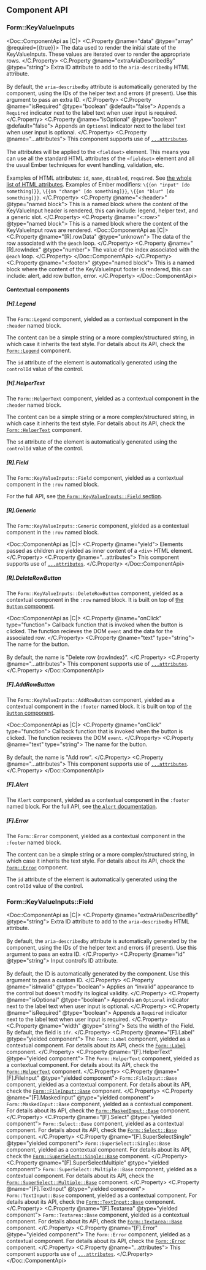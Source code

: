 ## Component API

### Form::KeyValueInputs

<Doc::ComponentApi as |C|>
  <C.Property @name="data" @type="array" @required={{true}}>
    The data used to render the initial state of the KeyValueInputs. These values are iterated over to render the appropriate rows.
  </C.Property>
  <C.Property @name="extraAriaDescribedBy" @type="string">
    Extra ID attribute to add to the `aria-describedby` HTML attribute.
    <br/><br/>
    By default, the `aria-describedby` attribute is automatically generated by the component, using the IDs of the helper text and errors (if present). Use this argument to pass an extra ID.
  </C.Property>
  <C.Property @name="isRequired" @type="boolean" @default="false">
    Appends a `Required` indicator next to the label text when user input is required.
  </C.Property>
  <C.Property @name="isOptional" @type="boolean" @default="false">
    Appends an `Optional` indicator next to the label text when user input is optional.
  </C.Property>
  <C.Property @name="...attributes">
    This component supports use of [`...attributes`](https://guides.emberjs.com/release/in-depth-topics/patterns-for-components/#toc_attribute-ordering).
    <br/><br/>
    The attributes will be applied to the `<fieldset>` element. This means you can use all the standard HTML attributes of the `<fieldset>` element and all the usual Ember techniques for event handling, validation, etc.
    <br/><br/>
    Examples of HTML attributes: `id`, `name`, `disabled`, `required`. See [the whole list of HTML attributes](https://developer.mozilla.org/en-US/docs/Web/HTML/Element/input#attributes). Examples of Ember modifiers: `\{{on "input" [do something]}}`, `\{{on "change" [do something]}}`, `\{{on "blur" [do something]}}`.
  </C.Property>
  <C.Property @name="<:header>" @type="named block">
    This is a named block where the content of the KeyValueInput header is rendered, this can include: legend, helper text, and a generic slot.
  </C.Property>
    <C.Property @name="<:row>" @type="named block">
    This is a named block where the content of the KeyValueInput rows are rendered.
    <Doc::ComponentApi as |C|>
     <C.Property @name="[R].rowData" @type="unknown">
        The data of the row associated with the `@each` loop. 
      </C.Property>
      <C.Property @name="[R].rowIndex" @type="number">
        The value of the index associated with the `@each` loop. 
      </C.Property>
    </Doc::ComponentApi>
  </C.Property>
    <C.Property @name="<:footer>" @type="named block">
    This is a named block where the content of the KeyValueInput footer is rendered, this can include: alert, add row button, error.
  </C.Property>
</Doc::ComponentApi>

#### Contextual components

##### [H].Legend

The `Form::Legend` component, yielded as a contextual component in the `:header` named block.

The content can be a simple string or a more complex/structured string, in which case it inherits the text style. For details about its API, check the [`Form::Legend`](/components/form/primitives) component.

The `id` attribute of the element is automatically generated using the `controlId` value of the control.

##### [H].HelperText

The `Form::HelperText` component, yielded as a contextual component in the `:header` named block.

The content can be a simple string or a more complex/structured string, in which case it inherits the text style. For details about its API, check the [`Form::HelperText`](/components/form/primitives) component.

The `id` attribute of the element is automatically generated using the `controlId` value of the control.

##### [R].Field

The `Form::KeyValueInputs::Field` component, yielded as a contextual component in the `:row` named block.

For the full API, see [the `Form::KeyValueInputs::Field` section](/components/form/key-value-inputs?tab=code#formkeyvalueinputsfield).

##### [R].Generic

The `Form::KeyValueInputs::Generic` component, yielded as a contextual component in the `:row` named block.

<Doc::ComponentApi as |C|>
  <C.Property @name="yield">
    Elements passed as children are yielded as inner content of a `<div>` HTML element.
  </C.Property>
  <C.Property @name="...attributes">
    This component supports use of [`...attributes`](https://guides.emberjs.com/release/in-depth-topics/patterns-for-components/#toc_attribute-ordering).
  </C.Property>
</Doc::ComponentApi>

##### [R].DeleteRowButton

The `Form::KeyValueInputs::DeleteRowButton` component, yielded as a contextual component in the `:row` named block. It is built on top of [the `Button` component](/components/button).

<Doc::ComponentApi as |C|>
  <C.Property @name="onClick" type="function">
    Callback function that is invoked when the button is clicked. The function recieves the DOM `event` and the data for the associated row.
  </C.Property>
  <C.Property @name="text" type="string">
    The name for the button.
    <br /><br />
    By default, the name is "Delete row {rowIndex}".
  </C.Property>
  <C.Property @name="...attributes">
    This component supports use of [`...attributes`](https://guides.emberjs.com/release/in-depth-topics/patterns-for-components/#toc_attribute-ordering).
  </C.Property>
</Doc::ComponentApi>

##### [F].AddRowButton

The `Form::KeyValueInputs::AddRowButton` component, yielded as a contextual component in the `:footer` named block. It is built on top of [the `Button` component](/components/button).

<Doc::ComponentApi as |C|>
  <C.Property @name="onClick" type="function">
    Callback function that is invoked when the button is clicked. The function recieves the DOM `event`.
  </C.Property>
  <C.Property @name="text" type="string">
    The name for the button.
    <br /><br />
    By default, the name is "Add row".
  </C.Property>
  <C.Property @name="...attributes">
    This component supports use of [`...attributes`](https://guides.emberjs.com/release/in-depth-topics/patterns-for-components/#toc_attribute-ordering).
  </C.Property>
</Doc::ComponentApi>

##### [F].Alert

The `Alert` component, yielded as a contextual component in the `:footer` named block. For the full API, see [the `Alert` documentation](/components/alert).

##### [F].Error

The `Form::Error` component, yielded as a contextual component in the `:footer` named block.

The content can be a simple string or a more complex/structured string, in which case it inherits the text style. For details about its API, check the [`Form::Error`](/components/form/primitives) component.

The `id` attribute of the element is automatically generated using the `controlId` value of the control.

### Form::KeyValueInputs::Field

<Doc::ComponentApi as |C|>
  <C.Property @name="extraAriaDescribedBy" @type="string">
    Extra ID attribute to add to the `aria-describedby` HTML attribute.
    <br/><br/>
    By default, the `aria-describedby` attribute is automatically generated by the component, using the IDs of the helper text and errors (if present). Use this argument to pass an extra ID.
  </C.Property>
  <C.Property @name="id" @type="string">
    Input control’s ID attribute.
    <br/><br/>
    By default, the ID is automatically generated by the component. Use this argument to pass a custom ID.
  </C.Property>
    <C.Property @name="isInvalid" @type="boolean">
    Applies an “invalid” appearance to the control but doesn’t modify its logical validity.
  </C.Property>
    <C.Property @name="isOptional" @type="boolean">
    Appends an `Optional` indicator next to the label text when user input is optional.
  </C.Property>
    <C.Property @name="isRequired" @type="boolean">
    Appends a `Required` indicator next to the label text when user input is required.
  </C.Property>
    <C.Property @name="width" @type="string">
    Sets the width of the Field. By default, the field is `1fr`.
  </C.Property>
  <C.Property @name="[F].Label" @type="yielded component">
     The `Form::Label` component, yielded as a contextual component. For details about its API, check the [`Form::Label`](/components/form/primitives) component.
  </C.Property>
    <C.Property @name="[F].HelperText" @type="yielded component">
    The `Form::HelperText` component, yielded as a contextual component. For details about its API, check the [`Form::HelperText`](/components/form/primitives) component.
  </C.Property>
  <C.Property @name="[F].FileInput" @type="yielded component">
    `Form::FileInput::Base` component, yielded as a contextual component. For details about its API, check the [`Form::FileInput::Base`](/components/form/file-input?tab=code#formfileinputbase-1) component.
  </C.Property>
    <C.Property @name="[F].MaskedInput" @type="yielded component">
    `Form::MaskedInput::Base` component, yielded as a contextual component. For details about its API, check the [`Form::MaskedInput::Base`](/components/form/masked-input?tab=code#formmaskedinputbase-1) component.
  </C.Property>
    <C.Property @name="[F].Select" @type="yielded component">
     `Form::Select::Base` component, yielded as a contextual component. For details about its API, check the [`Form::Select::Base`](/components/form/select?tab=code#formselectbase-1) component.
  </C.Property>
    <C.Property @name="[F].SuperSelectSingle" @type="yielded component">
    `Form::SuperSelect::Single::Base` component, yielded as a contextual component. For details about its API, check the [`Form::SuperSelect::Single::Base`](/components/form/super-select?tab=code#superselectsinglebase) component.
  </C.Property>
    <C.Property @name="[F].SuperSelectMultiple" @type="yielded component">
    `Form::SuperSelect::Multiple::Base` component, yielded as a contextual component. For details about its API, check the [`Form::SuperSelect::Multiple::Base`](/components/form/super-select?tab=code#superselectmultiplebase) component.
  </C.Property>
    <C.Property @name="[F].TextInput" @type="yielded component">
    `Form::TextInput::Base` component, yielded as a contextual component. For details about its API, check the [`Form::TextInput::Base`](/components/form/text-input?tab=code#formtextinputbase-1) component.
  </C.Property>
    <C.Property @name="[F].Textarea" @type="yielded component">
    `Form::Textarea::Base` component, yielded as a contextual component. For details about its API, check the [`Form::Textarea::Base`](/components/form/textarea?tab=code#formtextareabase-1) component.
  </C.Property>
      <C.Property @name="[F].Error" @type="yielded component">
    The `Form::Error` component, yielded as a contextual component. For details about its API, check the [`Form::Error`](/components/form/primitives) component.
  </C.Property>
  <C.Property @name="...attributes">
    This component supports use of [`...attributes`](https://guides.emberjs.com/release/in-depth-topics/patterns-for-components/#toc_attribute-ordering).
  </C.Property>
</Doc::ComponentApi>

